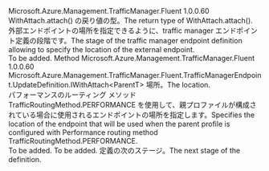 <Type Name="IWithSourceTrafficRegion&lt;ParentT&gt;" FullName="Microsoft.Azure.Management.TrafficManager.Fluent.TrafficManagerEndpoint.UpdateDefinition.IWithSourceTrafficRegion&lt;ParentT&gt;">
  <TypeSignature Language="C#" Value="public interface IWithSourceTrafficRegion&lt;ParentT&gt;" />
  <TypeSignature Language="ILAsm" Value=".class public interface auto ansi abstract IWithSourceTrafficRegion`1&lt;ParentT&gt;" />
  <TypeSignature Language="DocId" Value="T:Microsoft.Azure.Management.TrafficManager.Fluent.TrafficManagerEndpoint.UpdateDefinition.IWithSourceTrafficRegion`1" />
  <TypeSignature Language="VB.NET" Value="Public Interface IWithSourceTrafficRegion(Of ParentT)" />
  <TypeSignature Language="F#" Value="type IWithSourceTrafficRegion&lt;'ParentT&gt; = interface" />
  <AssemblyInfo>
    <AssemblyName>Microsoft.Azure.Management.TrafficManager.Fluent</AssemblyName>
    <AssemblyVersion>1.0.0.60</AssemblyVersion>
  </AssemblyInfo>
  <TypeParameters>
    <TypeParameter Name="ParentT" />
  </TypeParameters>
  <Interfaces />
  <Docs>
    <typeparam name="ParentT"><span data-ttu-id="6628b-101">WithAttach.attach() の戻り値の型。</span><span class="sxs-lookup"><span data-stu-id="6628b-101">The return type of  WithAttach.attach().</span></span></typeparam>
    <summary>
            <span data-ttu-id="6628b-102">外部エンドポイントの場所を指定できるように、traffic manager エンドポイント定義の段階です。</span><span class="sxs-lookup"><span data-stu-id="6628b-102">The stage of the traffic manager endpoint definition allowing to specify the location of the external endpoint.</span></span>
            </summary>
    <remarks>To be added.</remarks>
  </Docs>
  <Members>
    <Member MemberName="FromRegion">
      <MemberSignature Language="C#" Value="public Microsoft.Azure.Management.TrafficManager.Fluent.TrafficManagerEndpoint.UpdateDefinition.IWithAttach&lt;ParentT&gt; FromRegion (Microsoft.Azure.Management.ResourceManager.Fluent.Core.Region region);" />
      <MemberSignature Language="ILAsm" Value=".method public hidebysig newslot virtual instance class Microsoft.Azure.Management.TrafficManager.Fluent.TrafficManagerEndpoint.UpdateDefinition.IWithAttach`1&lt;!ParentT&gt; FromRegion(class Microsoft.Azure.Management.ResourceManager.Fluent.Core.Region region) cil managed" />
      <MemberSignature Language="DocId" Value="M:Microsoft.Azure.Management.TrafficManager.Fluent.TrafficManagerEndpoint.UpdateDefinition.IWithSourceTrafficRegion`1.FromRegion(Microsoft.Azure.Management.ResourceManager.Fluent.Core.Region)" />
      <MemberSignature Language="F#" Value="abstract member FromRegion : Microsoft.Azure.Management.ResourceManager.Fluent.Core.Region -&gt; Microsoft.Azure.Management.TrafficManager.Fluent.TrafficManagerEndpoint.UpdateDefinition.IWithAttach&lt;'ParentT&gt;" Usage="iWithSourceTrafficRegion.FromRegion region" />
      <MemberType>Method</MemberType>
      <AssemblyInfo>
        <AssemblyName>Microsoft.Azure.Management.TrafficManager.Fluent</AssemblyName>
        <AssemblyVersion>1.0.0.60</AssemblyVersion>
      </AssemblyInfo>
      <ReturnValue>
        <ReturnType>Microsoft.Azure.Management.TrafficManager.Fluent.TrafficManagerEndpoint.UpdateDefinition.IWithAttach&lt;ParentT&gt;</ReturnType>
      </ReturnValue>
      <Parameters>
        <Parameter Name="region" Type="Microsoft.Azure.Management.ResourceManager.Fluent.Core.Region" />
      </Parameters>
      <Docs>
        <param name="region"><span data-ttu-id="6628b-103">場所。</span><span class="sxs-lookup"><span data-stu-id="6628b-103">The location.</span></span></param>
        <summary>
            <span data-ttu-id="6628b-104">パフォーマンスのルーティング メソッド TrafficRoutingMethod.PERFORMANCE を使用して、親プロファイルが構成されている場合に使用されるエンドポイントの場所を指定します。</span><span class="sxs-lookup"><span data-stu-id="6628b-104">Specifies the location of the endpoint that will be used when the parent profile is configured with Performance routing method  TrafficRoutingMethod.PERFORMANCE.</span></span>
            </summary>
        <returns>To be added.</returns>
        <remarks>To be added.</remarks>
        <return><span data-ttu-id="6628b-105">定義の次のステージ。</span><span class="sxs-lookup"><span data-stu-id="6628b-105">The next stage of the definition.</span></span></return>
      </Docs>
    </Member>
  </Members>
</Type>